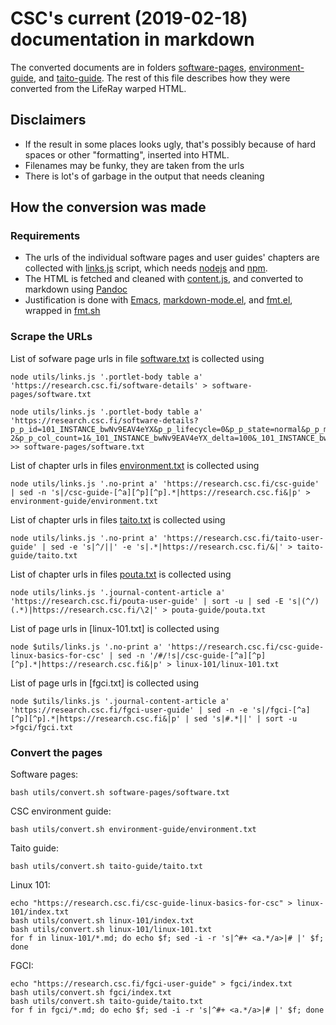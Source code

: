 # CSC's current (2019-02-18) documentation in markdown

The  converted   documents  are  in   folders  [software-pages],
[environment-guide], and  [taito-guide]. The  rest of  this file
describes how they were converted from the LifeRay warped HTML.

## Disclaimers

- If  the result in  some  places  looks ugly,  that's  possibly
  because of  hard spaces  or other "formatting",  inserted into
  HTML.
- Filenames may be funky, they are taken from the urls
- There is lot's of garbage in the output that needs cleaning

## How the conversion was made

### Requirements


- The  urls of  the individual software  pages and  user guides'
  chapters  are collected  with [links.js]  script, which  needs
  [nodejs] and [npm].
- The  HTML  is  fetched  and  cleaned  with  [content.js],  and
  converted to markdown using [Pandoc]
- Justification  is done  with [Emacs],  [markdown-mode.el], and
  [fmt.el], wrapped in [fmt.sh]
  
### Scrape the URLs

List of  sofware page urls  in file [software.txt]  is collected
using

    node utils/links.js '.portlet-body table a' 'https://research.csc.fi/software-details' > software-pages/software.txt

    node utils/links.js '.portlet-body table a' 'https://research.csc.fi/software-details?p_p_id=101_INSTANCE_bwNv9EAV4eYX&p_p_lifecycle=0&p_p_state=normal&p_p_mode=view&p_p_col_id=column-2&p_p_col_count=1&_101_INSTANCE_bwNv9EAV4eYX_delta=100&_101_INSTANCE_bwNv9EAV4eYX_keywords=&_101_INSTANCE_bwNv9EAV4eYX_advancedSearch=false&_101_INSTANCE_bwNv9EAV4eYX_andOperator=true&p_r_p_564233524_resetCur=false&_101_INSTANCE_bwNv9EAV4eYX_cur=2' >> software-pages/software.txt

List  of chapter  urls in  files [environment.txt]  is collected
using

    node utils/links.js '.no-print a' 'https://research.csc.fi/csc-guide' | sed -n 's|/csc-guide-[^a][^p][^p].*|https://research.csc.fi&|p' > environment-guide/environment.txt

List of chapter urls in files [taito.txt] is collected using

    node utils/links.js '.no-print a' 'https://research.csc.fi/taito-user-guide' | sed -e 's|^/||' -e 's|.*|https://research.csc.fi/&|' > taito-guide/taito.txt

List of chapter urls in files [pouta.txt] is collected using

    node utils/links.js '.journal-content-article a' 'https://research.csc.fi/pouta-user-guide' | sort -u | sed -E 's|(^/)(.*)|https://research.csc.fi/\2|' > pouta-guide/pouta.txt

List of page urls in [linux-101.txt] is collected using

    node $utils/links.js '.no-print a' 'https://research.csc.fi/csc-guide-linux-basics-for-csc' | sed -n '/#/!s|/csc-guide-[^a][^p][^p].*|https://research.csc.fi&|p' > linux-101/linux-101.txt

List of page urls in [fgci.txt] is collected using

    node $utils/links.js '.journal-content-article a' 'https://research.csc.fi/fgci-user-guide' | sed -n -e 's|/fgci-[^a][^p][^p].*|https://research.csc.fi&|p' | sed 's|#.*||' | sort -u >fgci/fgci.txt


### Convert the pages

Software pages:

    bash utils/convert.sh software-pages/software.txt

CSC environment guide:

    bash utils/convert.sh environment-guide/environment.txt

Taito guide:

    bash utils/convert.sh taito-guide/taito.txt

Linux 101:

    echo "https://research.csc.fi/csc-guide-linux-basics-for-csc" > linux-101/index.txt
    bash utils/convert.sh linux-101/index.txt
    bash utils/convert.sh linux-101/linux-101.txt
    for f in linux-101/*.md; do echo $f; sed -i -r 's|^#+ <a.*/a>|# |' $f; done

FGCI:

    echo "https://research.csc.fi/fgci-user-guide" > fgci/index.txt
    bash utils/convert.sh fgci/index.txt
    bash utils/convert.sh taito-guide/taito.txt
    for f in fgci/*.md; do echo $f; sed -i -r 's|^#+ <a.*/a>|# |' $f; done
    

[software-pages]: software-pages
[environment-guide]: environment-guide
[taito-guide]: taito-guide
[links.js]: utils/links.js
[nodejs]: https://nodejs.org
[npm]: https://www.npmjs.com
[content.js]: content.js
[Emacs]: https://www.gnu.org/software/emacs
[markdown-mode.el]: https://jblevins.org/projects/markdown-mode
[fmt.el]: fmt.el
[fmt.sh]: fmt.sh
[software.txt]: software-pages/urls.txt
[environment.txt]: environment-guide/environment.txt
[taito.txt]: taito-guide/taito.txt
[pouta.txt]: pouta-guide/pouta.txt
[Pandoc]: https://pandoc.org

